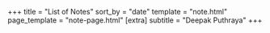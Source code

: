 +++
title = "List of Notes"
sort_by = "date"
template = "note.html"
page_template = "note-page.html"
[extra]
subtitle = "Deepak Puthraya"
+++